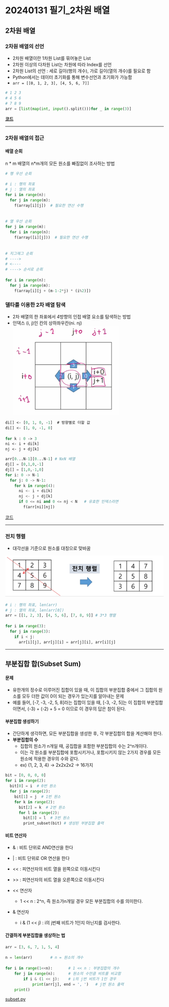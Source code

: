 # 20240131 필기_2차원 배열

## 2차원 배열

### 2차원 배열의 선언
- 2차원 배열이란 1차원 List를 묶어놓은 List
- 2차원 이상의 다차원 List는 차원에 따라 Index를 선언
- 2차원 List의 선언 : 세로 길이(행의 개수), 가로 길이(열의 개수)를 필요로 함
- Python에서는 데이터 초기화를 통해 변수선언과 초기화가 가능함
- `arr = [[0, 1, 2, 3], [4, 5, 6, 7]]`

```python
# 1 2 3 
# 4 5 6
# 7 8 9
arr = [list(map(int, input().split()))for _ in range(3)]
```
[**코드**](./code/arr2.py)

---

### 2차원 배열의 접근
#### 배열 순회
n * m 배열의 n*m개의 모든 원소를 빠짐없이 조사하는 방법

```python
# 행 우선 순회

# i : 행의 좌표
# j : 열의 좌표
for i in range(n):
  for j in range(m):
    f(array[i][j])  # 필요한 연산 수행


# 열 우선 순회
for j in range(m):
  for i in range(n):
    f(array([i][j]))  # 필요한 연산 수행


# 지그재그 순회
# ---->
# <----
# ----> 순서로 순회

for i in range(n):
  for j in range(m):
    f(array[i][j + (m-1-2*j) * (i%2)])
```

### 델타를 이용한 2차 배열 탐색
- 2차 배열의 한 좌표에서 4방향의 인접 배열 요소를 탐색하는 방법
- 인덱스 (i, j)인 칸의 상하좌우칸(ni. nj)
![Alt text](./asset/image.png)

```ps
di[] <- [0, 1, 0, -1]  # 방향별로 더할 값
di[] <- [1, 0, -1, 0]

for k : 0 -> 3
ni <- i + di[k]
nj <- j + dj[k]
```
```py
arr[0...N-1][0...N-1] # NxN 배열
dj[] = [0,1,0,-1]
dj[] = [1,0,-1,0]
for i: 0 -> N-1
  for j: 0 -> N-1:
    for k in range(4):
      ni <- i + di[k]
      nj <- j + dj[k]
      if 0 <= ni and 0 <= nj < N   # 유효한 인덱스라면
        f(arr[ni][nj])
```
[코드](./code/delta.py)

---
### 전치 행렬
- 대각선을 기준으로 원소를 대칭으로 맞바꿈

![Alt text](./asset/image2.png)

```py
# i : 행의 좌표, len(arr)
# j : 열의 좌표, len(arr[0])
arr = [[1, 2, 3], [4, 5, 6], [7, 8, 9]] # 3*3 행렬

for i in range(3):
  for j in range(3):
    if i < j:
      arr[i][j], arr[j][i] = arr[j][i], arr[i][j]
```
---
## 부분집합 합(Subset Sum)

#### **문제**
- 유한개의 정수로 이루어진 집합이 있을 때, 이 집합의 부분집합 중에서 그 집합의 원소를 모두 더한 값이 0이 되는 경우가 있는지를 알아내는 문제
- 예를 들어, [-7, -3, -2, 5, 8]라는 집합이 있을 때, [-3, -2, 5]는 이 집합의 부분집합이면서, (-3) + (-2) + 5 = 0 이므로 이 경우의 답은 참이 된다.

#### **부분집합 생성하기**
- 간단하게 생각하면, 모든 부분집합을 생성한 후, 각 부분집합의 합을 계산해야 한다.
- **부분집합의 수**
  - 집합의 원소가 n개일 때, 공집합을 포함한 부분집합의 수는 2^n개이다.
  - 이는 각 원소를 부분집합에 포함시키거나, 포함시키지 않는 2가지 경우를 모든 원소에 적용한 경우의 수와 같다.
  - ex) {1, 2, 3, 4} -> 2x2x2x2 -> 16가지

```python
bit = [0, 0, 0, 0]
for i in range(2):
  bit[0] = i  # 0번 원소
  for j in range(2):
    bit[1] = j  # 1번 원소
    for k in range(2):
      bit[2] = k  # 2번 원소
      for l in range(2):
        bit[3] = l  # 3번 원소
        print_subset(bit) # 생성된 부분집합 출력
```

#### **비트 연산자**
- & : 비트 단위로 AND연산을 한다
- | : 비트 단위로 OR 연산을 한다
- << : 피연산자의 비트 열을 왼쪽으로 이동시킨다
- \>> : 피연산자의 비트 열을 오른쪽으로 이동시킨다

- << 연산자
  - 1 << n : 2^n, 즉 원소가n개일 경우 모든 부분집합의 수를 의미한다.

- & 연산자
  - i & (1 << j) : i의 j번째 비트가 1인지 아닌지를 검사한다.

#### 간결하게 부분집합을 생상하는 법

```python
arr = [3, 6, 7, 1, 5, 4]

n = len(arr)        # n = 원소의 개수

for i in range(1<<n):       # 1 << n : 부분집합의 개수
    for j in range(n):      # 원소의 수만큼 비트를 비교함
        if i & (1 << j):    # i의 j번 비트가 1인 경우
            print(arr[j], end = ', ')   # j번 원소 출력
    print()
```
[subset.py](./code/subset.py)